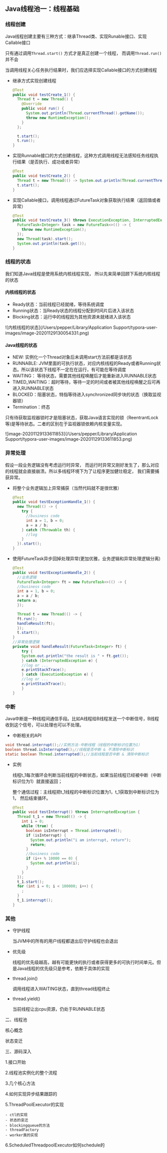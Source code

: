 ## Java线程池一：线程基础

### 线程创建

Java线程创建主要有三种方式：继承Thread类、实现Runable接口、实现Callable接口

只有通过调用``Thread.start()`` 方式才是真正创建一个线程， 而调用``Thread.run()`` 并不会

当调用线程关心任务执行结果时，我们应选择实现Callable接口的方式创建线程

- 继承方式实现创建线程

  ```java
  @Test
  public void testCreate_1() {
    Thread t = new Thread() {
      @Override
      public void run() {
        System.out.println(Thread.currentThread().getName());
        throw new RuntimeException();
      }
    };
  
    t.start();
    t.run();
  }
  ```

- 实现Runnable接口的方式创建线程，这种方式调用线程无法感知任务线程执行结果（是否执行、成功或者异常）

  ```java
  @Test
  public void testCreate_2() {
    Thread t = new Thread(() -> System.out.println(Thread.currentThread().getName()));
    t.start();
  }
  ```

  

- 实现Callable接口，调用线程通过FutureTask对象获取执行结果（返回值或者异常）

  ```java
  @Test
  public void testCreate_3() throws ExecutionException, InterruptedException {
    FutureTask<Integer> task = new FutureTask<>(() -> {
      throw new RuntimeException();
    });
    new Thread(task).start();
    System.out.println(task.get());
  }
  ```

### 线程的状态

我们知道Java线程是使用系统内核线程实现， 所以先来简单回顾下系统内核线程的状态

#### 内核线程的状态

- Ready状态：当前线程已经就绪，等待系统调度
- Running状态：当Ready状态的线程分配到时间片后进入该状态
- Blocking状态：运行中的线程因为其他资源未就绪进入该状态

![内核线程的状态](/Users/pepper/Library/Application Support/typora-user-images/image-20201129130054331.png)

#### Java线程的状态

- NEW: 实例化一个Thread对象后未调用start方法前都是该状态
- RUNNABLE: JVM里面的可执行状态，对应内核线程的Ready或者Running状态。所以该状态下线程不一定在在运行，有可能在等待调度
- WAITING： 等待状态，需要其他线程唤醒后才能重新进入RUNNABLE状态
- TIMED_WAITING：超时等待，等待一定的时间或者被其他线程唤醒之后可再进入RUNNABLE状态
- BLOCKED：阻塞状态，特指等待进入synchronized同步块的状态（换取监视器锁）
- Termination：终态

只有待获取监视器锁时才是阻塞状态，获取Java语言实现的锁（ReentrantLock等)是等待状态。二者的区别在于监视器锁依赖内核变量实现。

![image-20201129133611853](/Users/pepper/Library/Application Support/typora-user-images/image-20201129133611853.png)

### 异常处理

假设一段业务逻辑没有考虑运行时异常， 而运行时异常又刚好发生了，那么对应的线程就会直接崩溃。所以多线程环境下为了让程序更加健壮稳定， 我们需要捕获异常。

- 将整个业务逻辑加上异常捕获（当然代码就不是很优雅）

  ```java
  @Test
  public void testExceptionHandle_1() {
    new Thread(() -> {
      try {
        //business code
        int a = 1, b = 0;
        a = a / b;
      } catch (Throwable th) {
        //log
      }
    }).start();
  }
  ```

  

- 使用FutureTask异步回掉处理异常(更加优雅，业务逻辑和异常处理逻辑分离)

  ```java
  @Test
  public void testExceptionHandle_2() {
    //业务逻辑
    FutureTask<Integer> ft = new FutureTask<>(() -> {
    //business code
    int a = 1, b = 0;
    a = a / b;
    return a;
    });
  
    Thread t = new Thread(() -> {
    ft.run();
    handleResult(ft);
    });
    t.start();
  }
  //异常处理逻辑
  private void handleResult(FutureTask<Integer> ft) {
      try {
      System.out.println("the result is " + ft.get());
      } catch (InterruptedException e) {
      //log or ...
      e.printStackTrace();
      } catch (ExecutionException e) {
      //log or ...
      e.printStackTrace();
      }
  }
  ```

### 中断

Java中断是一种线程间通信手段。比如A线程给B线程发送一个中断信号，B线程收到这个信号，可以处理也可以不处理。

- 中断相关的API

```java
void thread.interrupt();//实例方法-中断线程（线程的中断标识位置为1）
boolean thread.isInterrupted();//线程是否中断 & 不清除中断标识
static boolean Thread.interrupted();//当前线程是否中断 & 清除中断标识
```

- 实例

  线程t_1每次循环会判断当前线程的中断状态，如果当前线程已经被中断（中断标识位为1）就直接返回；

  整个通信过程：主线程把t_1线程的中断标识位置为1，t_1获取到中断标识位为1， 然后结束循环。

  ```java
  @Test
  public void testInterrupt() throws InterruptedException {
    Thread t_1 = new Thread(() -> {
      int i = 0;
      while (true) {
        boolean isInterrupt = Thread.interrupted();
        if (isInterrupt) {
          System.out.println("i am interrupt, return");
          return;
        }
        //business code
        if (i++ % 10000 == 0) {
          System.out.println(i);
        }
      }
    });
    t_1.start();
    for (int i = 0; i < 100000; i++) {
      ;
    }
    t_1.interrupt();
  }
  ```

### 其他

 - 守护线程

   当JVM中的所有的用户线程都退出后守护线程也会退出

- 优先级

  线程的优先级越高，越有可能更快的执行或者获得更多的可执行时间单元。但是Java线程的优先级只是参考，依赖于具体的实现

- thread.join()

  调用线程进入WAITING状态，直到thread线程终止

- thread.yield()

  当前线程让出cpu资源，仍处于RUNNABLE状态

  

二、线程池

核心概念

状态变迁



三、源码深入





1.接口开始

2.线程池实例化的整个流程

3.几个核心方法

4.如何实现异步结果跟踪的

5.ThreadPoolExecutor的实现

	- ctl的实现
	- 状态的变迁
	- blockingqueue的方法
	- threadFactory
	- worker类的实现

6.ScheduledThreadpoolExecutor如何schedule的

  

